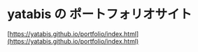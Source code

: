 # yatabis の ポートフォリオサイト

[https://yatabis.github.io/portfolio/index.html](https://yatabis.github.io/portfolio/index.html)
